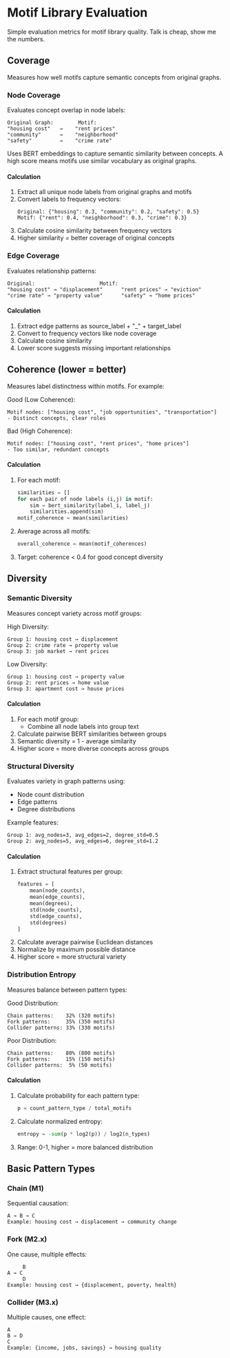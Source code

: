 # Motif Library Evaluation

Simple evaluation metrics for motif library quality. Talk is cheap, show me the numbers.

## Coverage

Measures how well motifs capture semantic concepts from original graphs.

### Node Coverage
Evaluates concept overlap in node labels:
```
Original Graph:        Motif:
"housing cost"   →    "rent prices"
"community"      →    "neighborhood"
"safety"         →    "crime rate"
```
Uses BERT embeddings to capture semantic similarity between concepts. A high score means motifs use similar vocabulary as original graphs.

#### Calculation
1. Extract all unique node labels from original graphs and motifs
2. Convert labels to frequency vectors:
   ```
   Original: {"housing": 0.3, "community": 0.2, "safety": 0.5}
   Motif: {"rent": 0.4, "neighborhood": 0.3, "crime": 0.3}
   ```
3. Calculate cosine similarity between frequency vectors
4. Higher similarity = better coverage of original concepts

### Edge Coverage
Evaluates relationship patterns:
```
Original:                     Motif:
"housing cost" → "displacement"      "rent prices" → "eviction"
"crime rate" → "property value"      "safety" → "home prices"
```

#### Calculation
1. Extract edge patterns as source_label + "_" + target_label
2. Convert to frequency vectors like node coverage
3. Calculate cosine similarity
4. Lower score suggests missing important relationships

## Coherence (lower = better)

Measures label distinctness within motifs. For example:

Good (Low Coherence):
```
Motif nodes: ["housing cost", "job opportunities", "transportation"]
- Distinct concepts, clear roles
```

Bad (High Coherence):
```
Motif nodes: ["housing cost", "rent prices", "home prices"]
- Too similar, redundant concepts
```

#### Calculation
1. For each motif:
   ```python
   similarities = []
   for each pair of node labels (i,j) in motif:
       sim = bert_similarity(label_i, label_j)
       similarities.append(sim)
   motif_coherence = mean(similarities)
   ```
2. Average across all motifs:
   ```python
   overall_coherence = mean(motif_coherences)
   ```
3. Target: coherence < 0.4 for good concept diversity

## Diversity

### Semantic Diversity
Measures concept variety across motif groups:

High Diversity:
```
Group 1: housing cost → displacement
Group 2: crime rate → property value
Group 3: job market → rent prices
```

Low Diversity:
```
Group 1: housing cost → property value
Group 2: rent prices → home value
Group 3: apartment cost → house prices
```

#### Calculation
1. For each motif group:
   - Combine all node labels into group text
2. Calculate pairwise BERT similarities between groups
3. Semantic diversity = 1 - average similarity
4. Higher score = more diverse concepts across groups

### Structural Diversity
Evaluates variety in graph patterns using:
- Node count distribution
- Edge patterns
- Degree distributions

Example features:
```
Group 1: avg_nodes=3, avg_edges=2, degree_std=0.5
Group 2: avg_nodes=5, avg_edges=6, degree_std=1.2
```

#### Calculation
1. Extract structural features per group:
   ```python
   features = [
       mean(node_counts),
       mean(edge_counts),
       mean(degrees),
       std(node_counts),
       std(edge_counts),
       std(degrees)
   ]
   ```
2. Calculate average pairwise Euclidean distances
3. Normalize by maximum possible distance
4. Higher score = more structural variety

### Distribution Entropy
Measures balance between pattern types:

Good Distribution:
```
Chain patterns:    32% (320 motifs)
Fork patterns:     35% (350 motifs)
Collider patterns: 33% (330 motifs)
```

Poor Distribution:
```
Chain patterns:    80% (800 motifs)
Fork patterns:     15% (150 motifs)
Collider patterns:  5% (50 motifs)
```

#### Calculation
1. Calculate probability for each pattern type:
   ```python
   p = count_pattern_type / total_motifs
   ```
2. Calculate normalized entropy:
   ```python
   entropy = -sum(p * log2(p)) / log2(n_types)
   ```
3. Range: 0-1, higher = more balanced distribution

## Basic Pattern Types

### Chain (M1)
Sequential causation:
```
A → B → C
Example: housing cost → displacement → community change
```

### Fork (M2.x)
One cause, multiple effects:
```
     B
A → C
     D
Example: housing cost → {displacement, poverty, health}
```

### Collider (M3.x)
Multiple causes, one effect:
```
A
B → D
C
Example: {income, jobs, savings} → housing quality
```